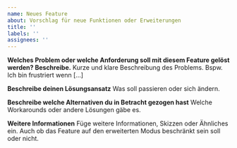 ```yaml
---
name: Neues Feature
about: Vorschlag für neue Funktionen oder Erweiterungen
title: ''
labels: ''
assignees: ''
---
```


**Welches Problem oder welche Anforderung soll mit diesem Feature gelöst werden? Beschreibe.**
Kurze und klare Beschreibung des Problems. Bspw. Ich bin frustriert wenn [...]

**Beschreibe deinen Lösungsansatz**
Was soll passieren oder sich ändern.

**Beschreibe welche Alternativen du in Betracht gezogen hast**
Welche Workarounds oder andere Lösungen gäbe es.

**Weitere Informationen**
Füge weitere Informationen, Skizzen oder Ähnliches ein. Auch ob das Feature auf den erweiterten Modus beschränkt sein soll oder nicht.
